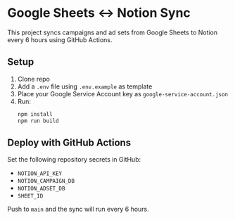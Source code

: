 # Google Sheets ↔ Notion Sync

This project syncs campaigns and ad sets from Google Sheets to Notion every 6 hours using GitHub Actions.

## Setup

1. Clone repo
2. Add a `.env` file using `.env.example` as template
3. Place your Google Service Account key as `google-service-account.json`
4. Run:
   ```bash
   npm install
   npm run build
   ```

## Deploy with GitHub Actions

Set the following repository secrets in GitHub:
- `NOTION_API_KEY`
- `NOTION_CAMPAIGN_DB`
- `NOTION_ADSET_DB`
- `SHEET_ID`

Push to `main` and the sync will run every 6 hours.
